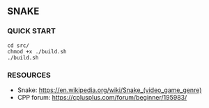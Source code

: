 ## SNAKE

### QUICK START
```
cd src/
chmod +x ./build.sh
./build.sh
```

### RESOURCES
- Snake: https://en.wikipedia.org/wiki/Snake_(video_game_genre)
- CPP forum: https://cplusplus.com/forum/beginner/195983/ 
